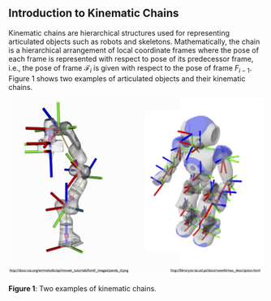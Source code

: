 ## Introduction to Kinematic Chains

Kinematic chains are hierarchical structures used for representing articulated objects such as robots and skeletons. Mathematically, the chain is a hierarchical arrangement of local coordinate frames where the pose of each frame is represented with respect to pose of its predecessor frame, i.e., the pose of frame $\mathcal F_{i}$ is given with respect to the pose of frame $F_{i-1}$.  Figure 1 shows two examples of articulated objects and their kinematic chains. 

![multipleLocalFrames](multipleLocalFrames.jpg)

**Figure 1**: Two examples of kinematic chains.



 
